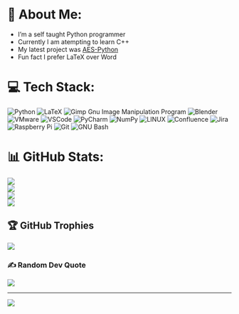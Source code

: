 # 💫 About Me:
* I’m a self taught Python programmer
* Currently I am atempting to learn C++
* My latest project was [AES-Python](https://github.com/glindeb/aes-python)
* Fun fact I prefer LaTeX over Word

# 💻 Tech Stack:
![Python](https://img.shields.io/badge/python-3670A0?style=for-the-badge&logo=python&logoColor=ffdd54) ![LaTeX](https://img.shields.io/badge/LaTeX-47A141?style=for-the-badge&logo=LaTeX&logoColor=white) ![Gimp Gnu Image Manipulation Program](https://img.shields.io/badge/Gimp-657D8B?style=for-the-badge&logo=gimp&logoColor=FFFFFF) ![Blender](https://img.shields.io/badge/blender-%23F5792A.svg?style=for-the-badge&logo=blender&logoColor=white) ![VMware](https://img.shields.io/badge/VMware-231f20?style=for-the-badge&logo=VMware&logoColor=white) ![VSCode](https://img.shields.io/badge/VSCode-0078D4?style=for-the-badge&logo=visual%20studio%20code&logoColor=white) ![PyCharm](https://img.shields.io/badge/PyCharm-000000.svg?&style=for-the-badge&logo=PyCharm&logoColor=white) ![NumPy](https://img.shields.io/badge/numpy-%23013243.svg?style=for-the-badge&logo=numpy&logoColor=white) ![LINUX](https://img.shields.io/badge/Linux-FCC624?style=for-the-badge&logo=linux&logoColor=black) ![Confluence](https://img.shields.io/badge/confluence-%23172BF4.svg?style=for-the-badge&logo=confluence&logoColor=white) ![Jira](https://img.shields.io/badge/jira-%230A0FFF.svg?style=for-the-badge&logo=jira&logoColor=white) ![Raspberry Pi](https://img.shields.io/badge/-RaspberryPi-C51A4A?style=for-the-badge&logo=Raspberry-Pi) ![Git](https://img.shields.io/badge/GIT-E44C30?style=for-the-badge&logo=git&logoColor=white) ![GNU Bash](https://img.shields.io/badge/GNU%20Bash-4EAA25?style=for-the-badge&logo=GNU%20Bash&logoColor=white)

# 📊 GitHub Stats:
![](https://github-profile-summary-cards.vercel.app/api/cards/profile-details?username=Glindeb&theme=dark&include_all_commits=true&count_private=true)<br/>
![](https://github-readme-stats.vercel.app/api?username=Glindeb&theme=dark&include_all_commits=true&count_private=true&hide_border=true)<br/>
![](https://github-readme-streak-stats.herokuapp.com/?user=Glindeb&theme=dark&hide_border=true)<br/>
![](https://github-readme-stats.vercel.app/api/top-langs/?username=Glindeb&theme=dark&include_all_commits=true&count_private=true&layout=compact&hide_border=true)

## 🏆 GitHub Trophies
![](https://github-profile-trophy.vercel.app/?username=Glindeb&theme=dark&no-frame=false&no-bg=false&margin-w=4)


### ✍️ Random Dev Quote
![](https://quotes-github-readme.vercel.app/api?type=horizontal&theme=radical)

---
[![](https://visitcount.itsvg.in/api?id=Glindeb&icon=0&color=0)](https://visitcount.itsvg.in)

<!-- Proudly created with GPRM ( https://gprm.itsvg.in ) -->
